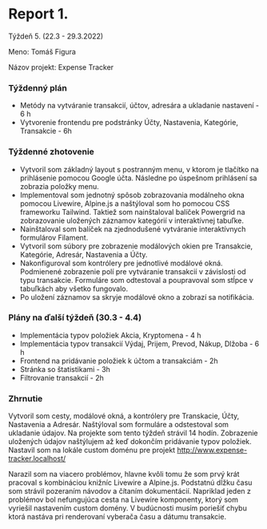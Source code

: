 # Report 1.

Týždeň 5. (22.3 - 29.3.2022)

Meno: Tomáš Figura

Názov projekt: Expense Tracker

### Týždenný plán
- Metódy na vytváranie transakcií, účtov, adresára a ukladanie nastavení - 6 h
- Vytvorenie frontendu pre podstránky Účty, Nastavenia, Kategórie, Transakcie - 6h

### Týždenné zhotovenie
- Vytvoril som základný layout s postranným menu, v ktorom je tlačítko na prihlásenie pomocou Google účta. Následne po úspešnom prihlásení sa zobrazia položky menu.  
- Implementoval som jednotný spôsob zobrazovania modálneho okna pomocou Livewire, Alpine.js a naštýloval som ho pomocou CSS frameworku Tailwind. Taktiež som nainštaloval balíček Powergrid na zobrazovanie uložených záznamov kategórií v interaktívnej tabuľke.
- Nainštaloval som balíček na zjednodušené vytváranie interaktívnych formulárov Filament.
- Vytvoril som súbory pre zobrazenie modálových okien pre Transakcie, Kategórie, Adresár, Nastavenia a Účty.
- Nakonfiguroval som kontrólery pre jednotlivé modálové okná. Podmienené zobrazenie polí pre vytváranie transakcií v závislosti od typu transakcie. Formuláre som odtestoval a poupravoval som stĺpce v tabuľkách aby všetko fungovalo.
- Po uložení záznamov sa skryje modálové okno a zobrazí sa notifikácia.

### Plány na ďalší týždeň (30.3 - 4.4)
- Implementácia typov položiek Akcia, Kryptomena - 4 h
- Implementácia typov transakcií Výdaj, Prijem, Prevod, Nákup, Dlžoba - 6 h
- Frontend na pridávanie položiek k účtom a transakciám - 2h
- Stránka so štatistikami - 3h
- Filtrovanie transakcií - 2h

### Zhrnutie
Vytvoril som cesty, modálové okná, a kontrólery pre Transkacie, Účty, Nastavenia a Adresár. Naštýloval som formuláre a odstestoval som ukladanie údajov. Na projekte som tento týždeň strávil 14 hodín. Zobrazenie uložených údajov naštýlujem až keď dokončím pridávanie typov položiek. Nastavil som na lokále custom doménu pre projekt http://www.expense-tracker.localhost/

Narazil som na viacero problémov, hlavne kvôli tomu že som prvý krát pracoval s kombináciou knižníc Livewire a Alpine.js. Podstatnú dĺžku času som strávil pozeraním návodov a čítaním dokumentácií. Napriklad jeden z problémov bol nefungujúca cesta na Livewire komponenty, ktorý som vyriešil nastavením custom domény. V budúcnosti musím poriešiť chybu ktorá nastáva pri renderovaní vyberača času a dátumu transakcie.